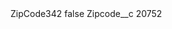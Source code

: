 <?xml version="1.0" encoding="UTF-8"?>
<CustomMetadata xmlns="http://soap.sforce.com/2006/04/metadata" xmlns:xsi="http://www.w3.org/2001/XMLSchema-instance" xmlns:xsd="http://www.w3.org/2001/XMLSchema">
    <label>ZipCode342</label>
    <protected>false</protected>
    <values>
        <field>Zipcode__c</field>
        <value xsi:type="xsd:string">20752</value>
    </values>
</CustomMetadata>
